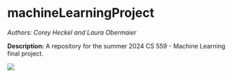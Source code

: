 # machineLearningProject
_Authors: Corey Heckel and Laura Obermaier_

__Description:__ A repository for the summer 2024 CS 559 - Machine Learning final project.

[![](https://drive.google.com/uc?export=view&id=1t-qPgSaU6fty0N0yLbMmNIEPpXZRaI07)](https://youtu.be/v3_1wlzuXeE?si=vu_seGx81mcx6xe7)
